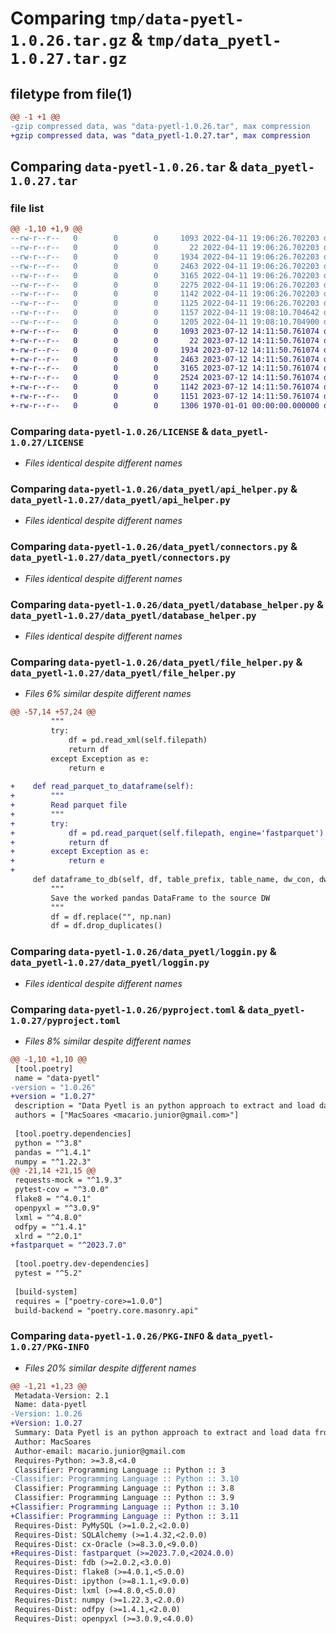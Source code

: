 # Comparing `tmp/data-pyetl-1.0.26.tar.gz` & `tmp/data_pyetl-1.0.27.tar.gz`

## filetype from file(1)

```diff
@@ -1 +1 @@
-gzip compressed data, was "data-pyetl-1.0.26.tar", max compression
+gzip compressed data, was "data_pyetl-1.0.27.tar", max compression
```

## Comparing `data-pyetl-1.0.26.tar` & `data_pyetl-1.0.27.tar`

### file list

```diff
@@ -1,10 +1,9 @@
--rw-r--r--   0        0        0     1093 2022-04-11 19:06:26.702203 data-pyetl-1.0.26/LICENSE
--rw-r--r--   0        0        0       22 2022-04-11 19:06:26.702203 data-pyetl-1.0.26/data_pyetl/__init__.py
--rw-r--r--   0        0        0     1934 2022-04-11 19:06:26.702203 data-pyetl-1.0.26/data_pyetl/api_helper.py
--rw-r--r--   0        0        0     2463 2022-04-11 19:06:26.702203 data-pyetl-1.0.26/data_pyetl/connectors.py
--rw-r--r--   0        0        0     3165 2022-04-11 19:06:26.702203 data-pyetl-1.0.26/data_pyetl/database_helper.py
--rw-r--r--   0        0        0     2275 2022-04-11 19:06:26.702203 data-pyetl-1.0.26/data_pyetl/file_helper.py
--rw-r--r--   0        0        0     1142 2022-04-11 19:06:26.702203 data-pyetl-1.0.26/data_pyetl/loggin.py
--rw-r--r--   0        0        0     1125 2022-04-11 19:06:26.702203 data-pyetl-1.0.26/pyproject.toml
--rw-r--r--   0        0        0     1157 2022-04-11 19:08:10.704642 data-pyetl-1.0.26/setup.py
--rw-r--r--   0        0        0     1205 2022-04-11 19:08:10.704900 data-pyetl-1.0.26/PKG-INFO
+-rw-r--r--   0        0        0     1093 2023-07-12 14:11:50.761074 data_pyetl-1.0.27/LICENSE
+-rw-r--r--   0        0        0       22 2023-07-12 14:11:50.761074 data_pyetl-1.0.27/data_pyetl/__init__.py
+-rw-r--r--   0        0        0     1934 2023-07-12 14:11:50.761074 data_pyetl-1.0.27/data_pyetl/api_helper.py
+-rw-r--r--   0        0        0     2463 2023-07-12 14:11:50.761074 data_pyetl-1.0.27/data_pyetl/connectors.py
+-rw-r--r--   0        0        0     3165 2023-07-12 14:11:50.761074 data_pyetl-1.0.27/data_pyetl/database_helper.py
+-rw-r--r--   0        0        0     2524 2023-07-12 14:11:50.761074 data_pyetl-1.0.27/data_pyetl/file_helper.py
+-rw-r--r--   0        0        0     1142 2023-07-12 14:11:50.761074 data_pyetl-1.0.27/data_pyetl/loggin.py
+-rw-r--r--   0        0        0     1151 2023-07-12 14:11:50.761074 data_pyetl-1.0.27/pyproject.toml
+-rw-r--r--   0        0        0     1306 1970-01-01 00:00:00.000000 data_pyetl-1.0.27/PKG-INFO
```

### Comparing `data-pyetl-1.0.26/LICENSE` & `data_pyetl-1.0.27/LICENSE`

 * *Files identical despite different names*

### Comparing `data-pyetl-1.0.26/data_pyetl/api_helper.py` & `data_pyetl-1.0.27/data_pyetl/api_helper.py`

 * *Files identical despite different names*

### Comparing `data-pyetl-1.0.26/data_pyetl/connectors.py` & `data_pyetl-1.0.27/data_pyetl/connectors.py`

 * *Files identical despite different names*

### Comparing `data-pyetl-1.0.26/data_pyetl/database_helper.py` & `data_pyetl-1.0.27/data_pyetl/database_helper.py`

 * *Files identical despite different names*

### Comparing `data-pyetl-1.0.26/data_pyetl/file_helper.py` & `data_pyetl-1.0.27/data_pyetl/file_helper.py`

 * *Files 6% similar despite different names*

```diff
@@ -57,14 +57,24 @@
         """
         try:
             df = pd.read_xml(self.filepath)
             return df
         except Exception as e:
             return e
 
+    def read_parquet_to_dataframe(self):
+        """
+        Read parquet file
+        """
+        try:
+            df = pd.read_parquet(self.filepath, engine='fastparquet')
+            return df
+        except Exception as e:
+            return e
+
     def dataframe_to_db(self, df, table_prefix, table_name, dw_con, dw_schema):
         """
         Save the worked pandas DataFrame to the source DW
         """
         df = df.replace("", np.nan)
         df = df.drop_duplicates()
```

### Comparing `data-pyetl-1.0.26/data_pyetl/loggin.py` & `data_pyetl-1.0.27/data_pyetl/loggin.py`

 * *Files identical despite different names*

### Comparing `data-pyetl-1.0.26/pyproject.toml` & `data_pyetl-1.0.27/pyproject.toml`

 * *Files 8% similar despite different names*

```diff
@@ -1,10 +1,10 @@
 [tool.poetry]
 name = "data-pyetl"
-version = "1.0.26"
+version = "1.0.27"
 description = "Data Pyetl is an python approach to extract and load data from a source to a database"
 authors = ["MacSoares <macario.junior@gmail.com>"]
 
 [tool.poetry.dependencies]
 python = "^3.8"
 pandas = "^1.4.1"
 numpy = "^1.22.3"
@@ -21,14 +21,15 @@
 requests-mock = "^1.9.3"
 pytest-cov = "^3.0.0"
 flake8 = "^4.0.1"
 openpyxl = "^3.0.9"
 lxml = "^4.8.0"
 odfpy = "^1.4.1"
 xlrd = "^2.0.1"
+fastparquet = "^2023.7.0"
 
 [tool.poetry.dev-dependencies]
 pytest = "^5.2"
 
 [build-system]
 requires = ["poetry-core>=1.0.0"]
 build-backend = "poetry.core.masonry.api"
```

### Comparing `data-pyetl-1.0.26/PKG-INFO` & `data_pyetl-1.0.27/PKG-INFO`

 * *Files 20% similar despite different names*

```diff
@@ -1,21 +1,23 @@
 Metadata-Version: 2.1
 Name: data-pyetl
-Version: 1.0.26
+Version: 1.0.27
 Summary: Data Pyetl is an python approach to extract and load data from a source to a database
 Author: MacSoares
 Author-email: macario.junior@gmail.com
 Requires-Python: >=3.8,<4.0
 Classifier: Programming Language :: Python :: 3
-Classifier: Programming Language :: Python :: 3.10
 Classifier: Programming Language :: Python :: 3.8
 Classifier: Programming Language :: Python :: 3.9
+Classifier: Programming Language :: Python :: 3.10
+Classifier: Programming Language :: Python :: 3.11
 Requires-Dist: PyMySQL (>=1.0.2,<2.0.0)
 Requires-Dist: SQLAlchemy (>=1.4.32,<2.0.0)
 Requires-Dist: cx-Oracle (>=8.3.0,<9.0.0)
+Requires-Dist: fastparquet (>=2023.7.0,<2024.0.0)
 Requires-Dist: fdb (>=2.0.2,<3.0.0)
 Requires-Dist: flake8 (>=4.0.1,<5.0.0)
 Requires-Dist: ipython (>=8.1.1,<9.0.0)
 Requires-Dist: lxml (>=4.8.0,<5.0.0)
 Requires-Dist: numpy (>=1.22.3,<2.0.0)
 Requires-Dist: odfpy (>=1.4.1,<2.0.0)
 Requires-Dist: openpyxl (>=3.0.9,<4.0.0)
```

